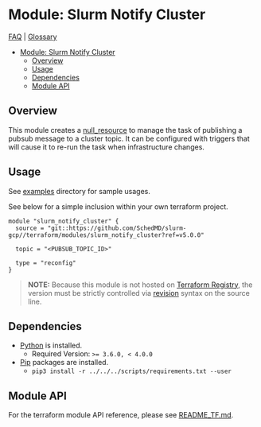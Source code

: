 # Module: Slurm Notify Cluster

[FAQ](../../../docs/faq.md) | [Glossary](../../../docs/glossary.md)

<!-- mdformat-toc start --slug=github --no-anchors --maxlevel=6 --minlevel=1 -->

- [Module: Slurm Notify Cluster](#module-slurm-notify-cluster)
  - [Overview](#overview)
  - [Usage](#usage)
  - [Dependencies](#dependencies)
  - [Module API](#module-api)

<!-- mdformat-toc end -->

## Overview

This module creates a
[null_resource](https://registry.terraform.io/providers/hashicorp/null/latest/docs/resources/resource)
to manage the task of publishing a pubsub message to a cluster topic. It can be
configured with triggers that will cause it to re-run the task when
infrastructure changes.

## Usage

See [examples](../../examples/slurm_notify_cluster/) directory for sample
usages.

See below for a simple inclusion within your own terraform project.

```hcl
module "slurm_notify_cluster" {
  source = "git::https://github.com/SchedMD/slurm-gcp//terraform/modules/slurm_notify_cluster?ref=v5.0.0"

  topic = "<PUBSUB_TOPIC_ID>"

  type = "reconfig"
}
```

> **NOTE:** Because this module is not hosted on
> [Terraform Registry](../../../docs/glossary.md#terraform-registry), the
> version must be strictly controlled via
> [revision](https://www.terraform.io/language/modules/sources#selecting-a-revision)
> syntax on the source line.

## Dependencies

- [Python](../../../docs/glossary.md#python) is installed.
  - Required Version: `>= 3.6.0, < 4.0.0`
- [Pip](../../../docs/glossary.md#pip) packages are installed.
  - `pip3 install -r ../../../scripts/requirements.txt --user`

## Module API

For the terraform module API reference, please see
[README_TF.md](./README_TF.md).

